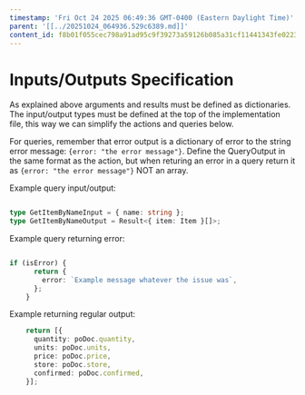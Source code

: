 ```yaml
---
timestamp: 'Fri Oct 24 2025 06:49:36 GMT-0400 (Eastern Daylight Time)'
parent: '[[../20251024_064936.529c6389.md]]'
content_id: f8b01f055cec798a91ad95c9f39273a59126b085a31cf11441343fe02232328f
---
```


# Inputs/Outputs Specification

As explained above arguments and results must be defined as dictionaries. The input/output types must be defined at the top of the implementation file, this way we can simplify the actions and queries below.

For queries, remember that error output is a dictionary of error to the string error message: `{error: "the error message"}`. Define the QueryOutput in the same format as the action, but when returing an error in a query return it as `{error: "the error message"}` NOT an array.

Example query input/output:

```typescript

type GetItemByNameInput = { name: string };
type GetItemByNameOutput = Result<{ item: Item }[]>;

```

Example query returning error:

```typescript

if (isError) {
      return {
        error: `Example message whatever the issue was`,
      };
    }
```

Example returning regular output:

```typescript
    return [{
      quantity: poDoc.quantity,
      units: poDoc.units,
      price: poDoc.price,
      store: poDoc.store,
      confirmed: poDoc.confirmed,
    }];
```
